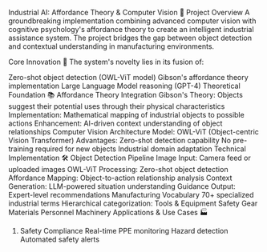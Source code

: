 Industrial AI: Affordance Theory & Computer Vision 🚀
Project Overview
A groundbreaking implementation combining advanced computer vision with cognitive psychology's affordance theory to create an intelligent industrial assistance system. The project bridges the gap between object detection and contextual understanding in manufacturing environments.

Core Innovation 🔬
The system's novelty lies in its fusion of:

Zero-shot object detection (OWL-ViT model)
Gibson's affordance theory implementation
Large Language Model reasoning (GPT-4)
Theoretical Foundation 📚
Affordance Theory Integration
Gibson's Theory: Objects suggest their potential uses through their physical characteristics
Implementation: Mathematical mapping of industrial objects to possible actions
Enhancement: AI-driven context understanding of object relationships
Computer Vision Architecture
Model: OWL-ViT (Object-centric Vision Transformer)
Advantages:
Zero-shot detection capability
No pre-training required for new objects
Industrial domain adaptation
Technical Implementation 🛠️
Object Detection Pipeline
Image Input: Camera feed or uploaded images
OWL-ViT Processing: Zero-shot object detection
Affordance Mapping: Object-to-action relationship analysis
Context Generation: LLM-powered situation understanding
Guidance Output: Expert-level recommendations
Manufacturing Vocabulary
70+ specialized industrial terms
Hierarchical categorization:
Tools & Equipment
Safety Gear
Materials
Personnel
Machinery
Applications & Use Cases 🏭
1. Safety Compliance
Real-time PPE monitoring
Hazard detection
Automated safety alerts
